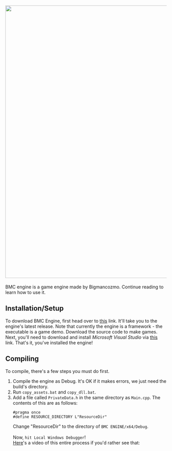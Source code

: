 <h1 align="center">
  <img src="https://github-production-user-asset-6210df.s3.amazonaws.com/67850768/266583069-92ac3769-7ae4-4a48-bc32-5826dcbd4140.png" width=850>
</h1>
BMC engine is a game engine made by Bigmancozmo. Continue reading to learn how to use it.

## Installation/Setup
To download BMC Engine, first head over to [this](https://github.com/Bigmancozmo/BMC-ENGINE/releases) link. It'll take you to the engine's latest release. Note that currently the engine is a framework - the executable is a game demo. Download the source code to make games.
Next, you'll need to download and install *Microsoft Visual Studio* via [this](https://visualstudio.microsoft.com/downloads/) link.
That's it, you've installed the engine!

## Compiling
To compile, there's a few steps you must do first.
1. Compile the engine as Debug. It's OK if it makes errors, we just need the build's directory.
2. Run `copy_assets.bat` and `copy_dll.bat`.
3. Add a file called `PrivateData.h` in the same directory as `Main.cpp`. The contents of this are as follows:
    ```
    #pragma once
    #define RESOURCE_DIRECTORY L"ResourceDir"
    ```
    Change "ResourceDir" to the directory of `BMC ENGINE/x64/Debug`.</br></br>
Now, `hit Local Windows Debugger`!</br>
[Here](https://github.com/Bigmancozmo/BMC-ENGINE/assets/67850768/c59a6406-0232-44a4-a706-7de328f49943)'s a video of this entire process if you'd rather see that:
